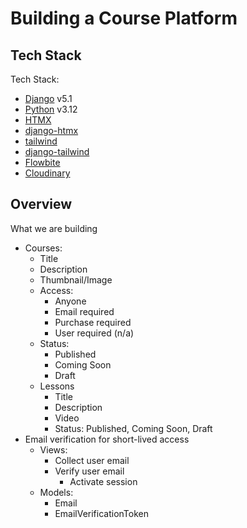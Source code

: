 # Building a Course Platform


## Tech Stack


Tech Stack:

* [Django](https://djangoproject.com/) v5.1
* [Python](https://python.org/) v3.12
* [HTMX](https://htmx.org/)
* [django-htmx](https://github.com/adamchainz/django-htmx)
* [tailwind](https://tailwindcss.com/)
* [django-tailwind](https://django-tailwind.readthedocs.io/en/latest/installation.html)
* [Flowbite](https://flowbite.com/)
* [Cloudinary](https://cld.media/cfe)

## Overview


What we are building

* Courses:
  * Title
  * Description
  * Thumbnail/Image
  * Access:
    * Anyone
    * Email required
    * Purchase required
    * User required (n/a)
  * Status:
    * Published
    * Coming Soon
    * Draft
  * Lessons
    * Title
    * Description
    * Video
    * Status: Published, Coming Soon, Draft
* Email verification for short-lived access
  * Views:
    * Collect user email
    * Verify user email
      * Activate session
  * Models:
    * Email
    * EmailVerificationToken
